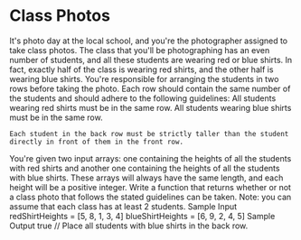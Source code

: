 # Class Photos

  It's photo day at the local school, and you're the photographer assigned to
  take class photos. The class that you'll be photographing has an even number
  of students, and all these students are wearing red or blue shirts. In fact,
  exactly half of the class is wearing red shirts, and the other half is wearing
  blue shirts. You're responsible for arranging the students in two rows before
  taking the photo. Each row should contain the same number of the students and
  should adhere to the following guidelines:
  All students wearing red shirts must be in the same row.
  All students wearing blue shirts must be in the same row.
  
    Each student in the back row must be strictly taller than the student
    directly in front of them in the front row.
  You're given two input arrays: one containing the heights of all the students
  with red shirts and another one containing the heights of all the students
  with blue shirts. These arrays will always have the same length, and each
  height will be a positive integer. Write a function that returns whether or
  not a class photo that follows the stated guidelines can be taken.
Note: you can assume that each class has at least 2 students.
Sample Input
redShirtHeights = [5, 8, 1, 3, 4]
blueShirtHeights = [6, 9, 2, 4, 5]
Sample Output
true // Place all students with blue shirts in the back row.
